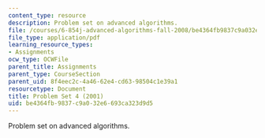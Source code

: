 ```yaml
---
content_type: resource
description: Problem set on advanced algorithms.
file: /courses/6-854j-advanced-algorithms-fall-2008/be4364fb9837c9a032e6693ca323d9d5_homework4.pdf
file_type: application/pdf
learning_resource_types:
- Assignments
ocw_type: OCWFile
parent_title: Assignments
parent_type: CourseSection
parent_uid: 8f4eec2c-4a46-62e4-cd63-98504c1e39a1
resourcetype: Document
title: Problem Set 4 (2001)
uid: be4364fb-9837-c9a0-32e6-693ca323d9d5
---
```

Problem set on advanced algorithms.

